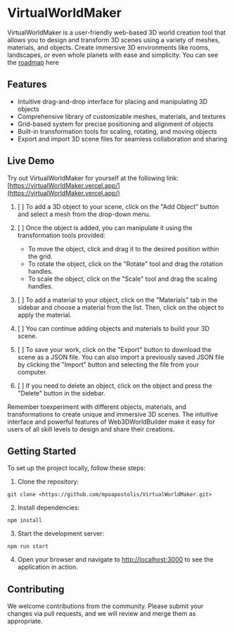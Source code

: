 # VirtualWorldMaker

VirtualWorldMaker is a user-friendly web-based 3D world creation tool that allows you to design and transform 3D scenes using a variety of meshes, materials, and objects. Create immersive 3D environments like rooms, landscapes, or even whole planets with ease and simplicity. You can see the [roadmap](https://github.com/users/mpoapostolis/projects/2/views/1) here


## Features

- Intuitive drag-and-drop interface for placing and manipulating 3D objects
- Comprehensive library of customizable meshes, materials, and textures
- Grid-based system for precise positioning and alignment of objects
- Built-in transformation tools for scaling, rotating, and moving objects
- Export and import 3D scene files for seamless collaboration and sharing

## Live Demo

Try out VirtualWorldMaker for yourself at the following link: [https://virtualWorldMaker.vercel.app/](https://virtualWorldMaker.vercel.app/)




1. [ ] To add a 3D object to your scene, click on the "Add Object" button and select a mesh from the drop-down menu.

2. [ ] Once the object is added, you can manipulate it using the transformation tools provided:
   - To move the object, click and drag it to the desired position within the grid.
   - To rotate the object, click on the "Rotate" tool and drag the rotation handles.
   - To scale the object, click on the "Scale" tool and drag the scaling handles.

3. [ ] To add a material to your object, click on the "Materials" tab in the sidebar and choose a material from the list. Then, click on the object to apply the material.

4. [ ] You can continue adding objects and materials to build your 3D scene.

5. [ ] To save your work, click on the "Export" button to download the scene as a JSON file. You can also import a previously saved JSON file by clicking the "Import" button and selecting the file from your computer.

6. [ ] If you need to delete an object, click on the object and press the "Delete" button in the sidebar.

Remember toexperiment with different objects, materials, and transformations to create unique and immersive 3D scenes. The intuitive interface and powerful features of Web3DWorldBuilder make it easy for users of all skill levels to design and share their creations.




## Getting Started

To set up the project locally, follow these steps:

1. Clone the repository:
```
git clone <https://github.com/mpoapostolis/VirtualWorldMaker.git>
```

2. Install dependencies:

```
npm install
```

3. Start the development server:

```
npm run start
```


4. Open your browser and navigate to [http://localhost:3000](http://localhost:3000) to see the application in action.

## Contributing

We welcome contributions from the community. Please submit your
changes via pull requests, and we will review and merge them as appropriate.

